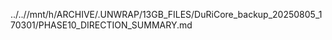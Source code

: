 ../..//mnt/h/ARCHIVE/.UNWRAP/13GB_FILES/DuRiCore_backup_20250805_170301/PHASE10_DIRECTION_SUMMARY.md